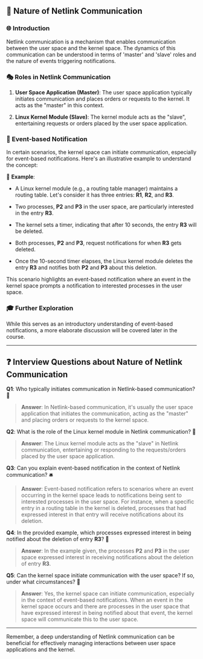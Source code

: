
## 📝 Nature of Netlink Communication

### 🌐 Introduction

Netlink communication is a mechanism that enables communication between the user space and the kernel space. The dynamics of this communication can be understood in terms of 'master' and 'slave' roles and the nature of events triggering notifications.

### 🎭 Roles in Netlink Communication

1. **User Space Application (Master)**: The user space application typically initiates communication and places orders or requests to the kernel. It acts as the "master" in this context.
   
2. **Linux Kernel Module (Slave)**: The kernel module acts as the "slave", entertaining requests or orders placed by the user space application.

### 📣 Event-based Notification

In certain scenarios, the kernel space can initiate communication, especially for event-based notifications. Here's an illustrative example to understand the concept:

📖 **Example**:

- A Linux kernel module (e.g., a routing table manager) maintains a routing table. Let's consider it has three entries: **R1**, **R2**, and **R3**.
  
- Two processes, **P2** and **P3** in the user space, are particularly interested in the entry **R3**.
  
- The kernel sets a timer, indicating that after 10 seconds, the entry **R3** will be deleted.

- Both processes, **P2** and **P3**, request notifications for when **R3** gets deleted.

- Once the 10-second timer elapses, the Linux kernel module deletes the entry **R3** and notifies both **P2** and **P3** about this deletion.

This scenario highlights an event-based notification where an event in the kernel space prompts a notification to interested processes in the user space.

### 🎓 Further Exploration

While this serves as an introductory understanding of event-based notifications, a more elaborate discussion will be covered later in the course.

---

## ❓ Interview Questions about Nature of Netlink Communication

**Q1**: Who typically initiates communication in Netlink-based communication? 🚀
> **Answer**: In Netlink-based communication, it's usually the user space application that initiates the communication, acting as the "master" and placing orders or requests to the kernel space.

**Q2**: What is the role of the Linux kernel module in Netlink communication? 🤔
> **Answer**: The Linux kernel module acts as the "slave" in Netlink communication, entertaining or responding to the requests/orders placed by the user space application.

**Q3**: Can you explain event-based notification in the context of Netlink communication? 🛎
> **Answer**: Event-based notification refers to scenarios where an event occurring in the kernel space leads to notifications being sent to interested processes in the user space. For instance, when a specific entry in a routing table in the kernel is deleted, processes that had expressed interest in that entry will receive notifications about its deletion.

**Q4**: In the provided example, which processes expressed interest in being notified about the deletion of entry **R3**? 📜
> **Answer**: In the example given, the processes **P2** and **P3** in the user space expressed interest in receiving notifications about the deletion of entry **R3**.

**Q5**: Can the kernel space initiate communication with the user space? If so, under what circumstances? 🔄
> **Answer**: Yes, the kernel space can initiate communication, especially in the context of event-based notifications. When an event in the kernel space occurs and there are processes in the user space that have expressed interest in being notified about that event, the kernel space will communicate this to the user space.

---

Remember, a deep understanding of Netlink communication can be beneficial for effectively managing interactions between user space applications and the kernel.
